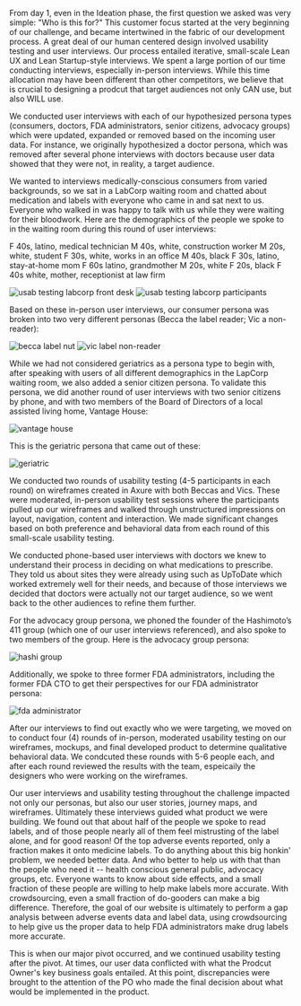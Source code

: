 From day 1, even in the Ideation phase, the first question we asked was very simple: "Who is this for?"  This customer focus started at the very beginning of our challenge, and became intertwined in the fabric of our development process.  A great deal of our human centered design involved usability testing and user interviews. Our process entailed iterative, small-scale Lean UX and Lean Startup-style interviews.  We spent a large portion of our time conducting interviews, especially in-person interviews. While this time allocation may have been different than other competitors, we believe that is crucial to designing a prodcut that target audiences not only CAN use, but also WILL use.

We conducted user interviews with each of our hypothesized persona types (consumers, doctors, FDA administrators, senior citizens, advocacy groups) which were updated, expanded or removed based on the incoming user data. For instance, we originally hypothesized a doctor persona, which was removed after several phone interviews with doctors because user data showed that they were not, in reality, a target audience. 

We wanted to interviews medically-conscious consumers from varied backgrounds, so we sat in a LabCorp waiting room and chatted about medication and labels with everyone who came in and sat next to us. Everyone who walked in was happy to talk with us while they were waiting for their bloodwork. Here are the demographics of the people we spoke to in the waiting room during this round of user interviews:

F 40s, latino, medical technician
M 40s, white, construction worker
M 20s, white, student 
F 30s, white, works in an office
M 40s, black
F 30s, latino, stay-at-home mom
F 60s latino, grandmother
M 20s, white
F 20s, black
F 40s white, mother, receptionist at law firm

![usab testing labcorp front desk](https://cloud.githubusercontent.com/assets/13038047/8505393/fbc73c6e-21b1-11e5-9c84-61767058d0bc.jpg)
![usab testing labcorp participants](https://cloud.githubusercontent.com/assets/13038047/8505394/fbd0f632-21b1-11e5-9089-dd816cc66fe7.jpg)

Based on these in-person user interviews, our consumer persona was broken into two very different personas (Becca the label reader; Vic a non-reader):

![becca label nut](https://cloud.githubusercontent.com/assets/13038047/8522319/c1953cc0-23ba-11e5-9e2a-36c0e720ba09.png)
![vic label non-reader](https://cloud.githubusercontent.com/assets/13038047/8522322/c19e27fe-23ba-11e5-804f-661b16cf484d.png)

While we had not considered geriatrics as a persona type to begin with, after speaking with users of all different demographics in the LapCorp waiting room, we also added a senior citizen persona. To validate this persona, we did another round of user interviews with two senior citizens by phone, and with two members of the Board of Directors of a local assisted living home, Vantage House:

![vantage house](https://cloud.githubusercontent.com/assets/13038047/8505405/7ac43ca6-21b2-11e5-835c-a2ff2307e5f5.jpg)

This is the geriatric persona that came out of these:

![geriatric](https://cloud.githubusercontent.com/assets/13038047/8522320/c1993e42-23ba-11e5-88b4-94807be1c9c2.png)

We conducted two rounds of usability testing (4-5 participants in each round) on wireframes created in Axure with both Beccas and Vics. These were moderated, in-person usability test sessions where the participants pulled up our wireframes and walked through unstructured impressions on layout, navigation, content and interaction. We made significant changes based on both preference and behavioral data from each round of this small-scale usability testing.

We conducted phone-based user interviews with doctors we knew to understand their process in deciding on what medications to prescribe.  They told us about sites they were already using such as UpToDate which worked extremely well for their needs, and because of those interviews we decided that doctors were actually not our target audience, so we went back to the other audiences to refine them further. 

For the advocacy group persona, we phoned the founder of the Hashimoto’s 411 group (which one of our user interviews referenced), and also spoke to two members of the group. Here is the advocacy group persona:

![hashi group](https://cloud.githubusercontent.com/assets/13038047/8522321/c19a8022-23ba-11e5-8b98-be22488a3f93.png)

Additionally, we spoke to three former FDA administrators, including the former FDA CTO to get their perspectives for our FDA administrator persona:

![fda administrator](https://cloud.githubusercontent.com/assets/13038047/8522318/c1917acc-23ba-11e5-9ff1-42eeb098fd05.png)

After our interviews to find out exactly who we were targeting, we moved on to conduct four (4) rounds of in-person, moderated usability testing on our wireframes, mockups, and final developed product to determine qualitative behavioral data. We condcuted these rounds with 5-6 people each, and after each round reviewed the results with the team, espeicaily the designers who were working on the wireframes. 

Our user interviews and usability testing throughout the challenge impacted not only our personas, but also our user stories, journey maps, and wireframes. Ultimately these interviews guided what product we were building. We found out that about half of the people we spoke to read labels, and of those people nearly all of them feel mistrusting of the label alone, and for good reason!  Of the top adverse events reported, only a fraction makes it onto medicine labels. To do anything about this big honkin' problem, we needed better data.  And who better to help us with that than the people who need it -- health conscious general public, advocacy groups, etc. Everyone wants to know about side effects, and a small fraction of these people are willing to help make labels more accurate. With crowdsourcing, even a small fraction of do-gooders can make a big difference. Therefore, the goal of our website is ultimately to perform a gap analysis between adverse events data and label data, using crowdsourcing to help give us the proper data to help FDA administrators make drug labels more accurate. 

This is when our major pivot occurred, and we continued usability testing after the pivot. At times, our user data conflicted with what the Prodcut Owner's key business goals entailed. At this point, discrepancies were brought to the attention of the PO who made the final decision about what would be implemented in the product. 








